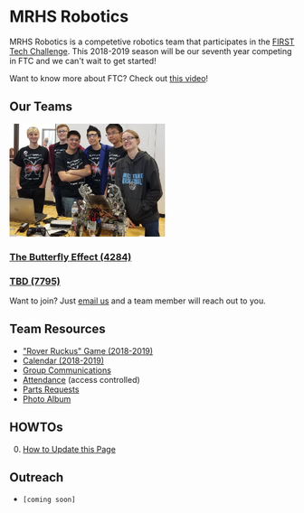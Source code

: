 # MRHS Robotics

MRHS Robotics is a competetive robotics team that participates in the [FIRST Tech Challenge](https://www.firstinspires.org/robotics/ftc).  This 2018-2019 season will be our seventh year competing in FTC and we can't wait to get started! 

Want to know more about FTC?  Check out [this video](https://youtu.be/TLEvZgHWnrk)!

## Our Teams

<img src="images/team_photo.jpg" alt="Team 4284" height="200">

### [The Butterfly Effect (4284)](teams/4284/butterflyeffect.md)

### [TBD (7795)](teams/7795/7795.md)

Want to join?  Just [email us](mailto:mrhs-robotics-team@@googlegroups.com) and a team member will reach out to you.

## Team Resources

* ["Rover Ruckus" Game (2018-2019)](resources/rr_game.md)
* [Calendar (2018-2019)](resources/calendar.md)
* [Group Communications](resources/group.md)
* [Attendance](resources/attendance.md) (access controlled)
* [Parts Requests](resources/parts.md) 
* [Photo Album](resources/photos.md)

## HOWTOs

0. [How to Update this Page](howtos/howto_contribute.md)

## Outreach
* ``[coming soon]``

